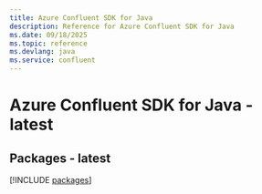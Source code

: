 ```yaml
---
title: Azure Confluent SDK for Java
description: Reference for Azure Confluent SDK for Java
ms.date: 09/18/2025
ms.topic: reference
ms.devlang: java
ms.service: confluent
---
```

# Azure Confluent SDK for Java - latest
## Packages - latest
[!INCLUDE [packages](confluent-index.md)]